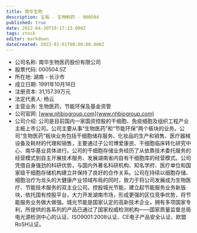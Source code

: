 ```yaml
---
title: 南华生物
description: 主板 - 生物制药 - 000504
published: true
date: 2022-04-30T19:17:13.000Z
tags: stock
editor: markdown
dateCreated: 2022-01-01T00:00:00.000Z
---
```


- 公司名称: 南华生物医药股份有限公司
- 股票代码: 000504.SZ
- 所在地: 湖南 - 长沙市
- 成立日期: 1991年10月18日
- 注册资本: 31,157.39万元
- 法定代表人: 杨云
- 主营业务: 生物医药，节能环保及基金资管
- 公司官网: [www.nhbiogroup.com](www.nhbiogroup.com)
- 公司介绍: 公司是目前国内一家国资控股的干细胞、免疫细胞及组织工程产业主板上市公司。公司主要从事“生物医药”和“节能环保”两个板块的业务。公司“生物医药”板块业务包括干细胞储存服务、化妆品的生产和销售、医疗器械设备及耗材的代理和销售，主要通过子公司博爱康民、干细胞临床转化研究中心、南华基业具体进行。公司的干细胞存储业务经历了从依靠技术委托服务的经营模式到自主开展技术服务、发展湖南省内自有干细胞库的经营模式。公司凭借自身强劲的科研优势，与国内外著名科研机构、知名学府、医疗单位和国家级干细胞存储机构建立并保持了良好的合作关系。公司在持续以细胞存储、细胞治疗为龙头的大健康产业领域布局的同时，致力于将公司发展成为生物医疗、节能技术服务的双主业公司。控股城光节能，建立起节能服务业务新版块，依托国有控股平台，大力开发湖南市场，形成更强的区位竞争优势，将节能服务业务做大做强。城光节能是国家认定的高新技术企业，拥有多项国家专利，所提供的各系列的产品已通过了国家权威检测机构——国家质量监督总局电光源检测中心的认证、ISO9001:2008认证、CE电子产品安全认证、欧盟RoSH认证。


